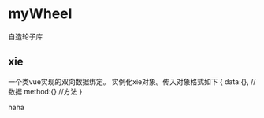 # myWheel
自造轮子库

## xie
一个类vue实现的双向数据绑定。
实例化xie对象。传入对象格式如下
{
    data:{},  //数据
    method:{}  //方法
}


haha

